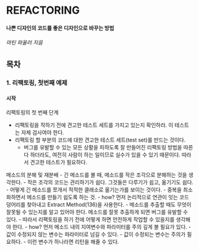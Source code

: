# REFACTORING
#### 나쁜 디자인의 코드를 좋은 디자인으로 바꾸는 방법 
###### 마틴 파울러 지음

## 목차
### 1. 리팩토링, 첫번째 예제
  #### 시작
  
  리팩토링의 첫 번째 단계
  - 리팩토링을 작하기 전에 견고한 테스트 세트를 가지고 있는지 확인하라. 이 테스트는 자체 검사여야 한다.
  - 리팩토링 할 부분의 코드에 대한 견고한 테스트 세트(test set)를 만드는 것이다. 
    - 버그를 유발할 수 있는 모든 상활을 피하도록 잘 만들어진 리팩토링 방법을 따른다 하더라도, 여전히 사람이 하는 일이므로 실수가 있을 수 있기 때문이다. 따라서 견고한 테스트가 필요하다.
    
  메소드의 분해 및 재분배
    - 긴 메소드를 볼 때, 메소드를 작은 조각으로 분해하는 것을 생각한다. 
      - 작은 조각의 코드는 관리하기가 쉽다. 그것들은 다루기가 쉽고, 옮기기도 쉽다.
    - 어떻게 긴 메소드를 쪼개서 적적한 클래소로 옮기는가를 보이는 것이다.
      - 중복을 최소화하면서 메소드를 만들기 쉽도록 하는 것.
      - how? 먼저 논리적으로 연관이 잇는 코드 덩어리를 찾아내고 Extract Method(136)을 사용한다.
        - 메소드를 추출할 때도 무엇이 잘못될 수 있는지를 알고 있어야 한다. 메소드를 잘못 추출하게 되면 버그를 유발할 수 있다.
        - 따라서 리팩토링을 하기 전에 어떻게 하면 안전하게 작업할 수 있을지를 생각해야 한다.
          - how? 먼저 메소드 내의 지여변수와 파라미터를 주의 깊게 볼 필요가 있다.
            - 값이 수정되지 않는 변수는 파라미터로 넘길 수 있다.
            - 값이 수정되는 변수는 주의가 필요하다.
              - 이런 변수가 하나라면 리턴을 해줄 수 있다.
